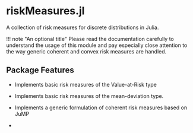 # riskMeasures.jl

A collection of risk measures for discrete distributions in Julia.

!!! note "An optional title"
    Please read the documentation carefully to understand the usage of this module and pay
    especially close attention to the way generic coherent and convex risk measures are handled. 

## Package Features

+ Implements basic risk measures of the Value-at-Risk type
+ Implements basic risk measures of the mean-deviation type.

+ Implements a generic formulation of coherent risk measures based on JuMP
+ 